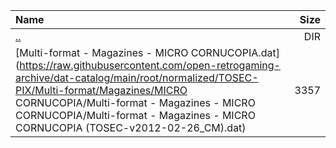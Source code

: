 |Name|Size|
|:---|---:|
|[..](../index.html)|DIR|
|[Multi-format - Magazines - MICRO CORNUCOPIA.dat](https://raw.githubusercontent.com/open-retrogaming-archive/dat-catalog/main/root/normalized/TOSEC-PIX/Multi-format/Magazines/MICRO CORNUCOPIA/Multi-format - Magazines - MICRO CORNUCOPIA/Multi-format - Magazines - MICRO CORNUCOPIA (TOSEC-v2012-02-26_CM).dat)|3357|
